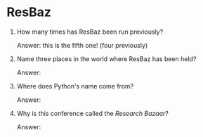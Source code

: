 # ResBaz

1. How many times has ResBaz been run previously?
  
   Answer: this is the fifth one! (four previously)

2. Name three places in the world where ResBaz has been held?

   Answer: 

3. Where does Python's name come from?

   Answer: 

4. Why is this conference called the *Research Bazaar*?

   Answer: 
